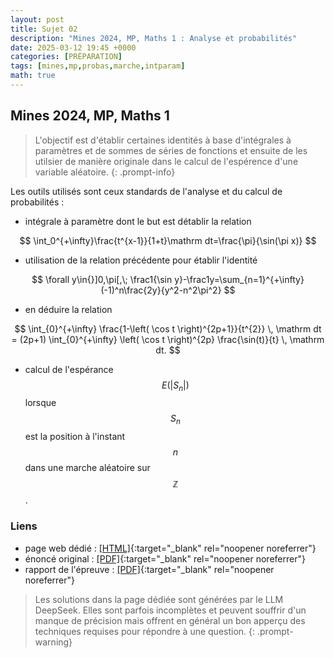 ```yaml
---
layout: post
title: Sujet 02
description: "Mines 2024, MP, Maths 1 : Analyse et probabilités"
date: 2025-03-12 19:45 +0000
categories: [PRÉPARATION]
tags: [mines,mp,probas,marche,intparam]
math: true
---
```


## Mines 2024, MP, Maths 1 

> L'objectif est d'établir certaines identités à base d'intégrales à paramètres et de sommes de séries de fonctions et ensuite de les utilsier de manière originale dans le calcul de l'espérence d'une variable aléatoire. 
{: .prompt-info} 

Les outils utilisés sont ceux standards de l'analyse et du calcul de probabilités : 
- intégrale à paramètre dont le but est détablir la relation 

$$
\int_0^{+\infty}\frac{t^{x-1}}{1+t}\mathrm dt=\frac{\pi}{\sin(\pi x)}
$$

- utilisation de la relation précédente pour établir l'identité 

$$
\forall y\in{}]0,\pi[,\;
\frac1{\sin y}-\frac1y=\sum_{n=1}^{+\infty}(-1)^n\frac{2y}{y^2-n^2\pi^2}
$$

- en déduire la relation

$$
\int_{0}^{+\infty} \frac{1-\left( \cos t \right)^{2p+1}}{t^{2}} \, \mathrm dt = (2p+1) \int_{0}^{+\infty} \left( \cos t \right)^{2p} \frac{\sin(t)}{t} \, \mathrm dt.
$$

- $${}$$
calcul de l'espérance $$E(|S_n|)$$ lorsque $$S_n$$ est la position à l'instant $$n$$ dans une marche aléatoire sur $$\mathbb Z$$.




### Liens 
- page web dédié : [[HTML]](https://texbouja.github.io/cpge-preparation/part-anaproba-3.html){:target="_blank" rel="noopener noreferrer"} 
- énoncé original : [[PDF]](/cpgem/assets/pdf/mines2024mp1e.pdf){:target="_blank" rel="noopener noreferrer"}
- rapport de l'épreuve : [[PDF]](/cpgem/assets/pdf/mines2024mpr.pdf){:target="_blank" rel="noopener noreferrer"}

> Les solutions dans la page dédiée sont générées par le LLM DeepSeek. Elles sont parfois incomplètes et peuvent souffrir d'un manque de précision mais offrent en général un bon apperçu des techniques requises pour répondre à une question. 
{: .prompt-warning} 
